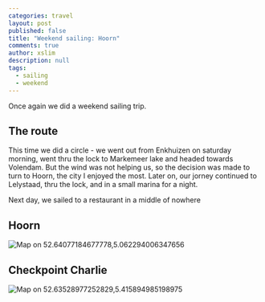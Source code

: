 ```yaml
---
categories: travel
layout: post
published: false
title: "Weekend sailing: Hoorn"
comments: true
author: xslim
description: null
tags: 
  - sailing
  - weekend
---
```


Once again we did a weekend sailing trip. 

## The route
This time we did a circle - we went out from Enkhuizen on saturday morning, went thru the lock to Markemeer lake and headed towards Volendam. But the wind was not helping us, so the decision was made to turn to Hoorn, the city I enjoyed the most. Later on, our jorney continued to Lelystaad, thru the lock, and in a small marina for a night. 

Next day, we sailed to a restaurant in a middle of nowhere

## Hoorn
![Map on 52.64077184677778,5.062294006347656](http://api.tiles.mapbox.com/v3/xslim.hgm2p8g2/5.062294006347656,52.64077184677778,12/640x200.png)


## Checkpoint Charlie
![Map on 52.63528977252829,5.415894985198975](http://api.tiles.mapbox.com/v3/xslim.hgm2p8g2/5.415894985198975,52.63528977252829,15/640x200.png)

[<i class="fa fa-foursquare"></i>](https://foursquare.com/v/checkpoint-charlie/4c46afbac047be9a714e2e79)